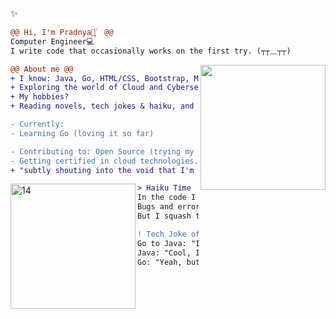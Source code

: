 ✨  
```diff
@@ Hi, I'm Pradnya🌷͙֒  @@
Computer Engineer💻 
I write code that occasionally works on the first try. (┬┬﹏┬┬) 
```
<img align="right" height="200" src="https://i.imgur.com/Tznn1IZ.gif"/>

```diff
@@ About me @@
+ I know: Java, Go, HTML/CSS, Bootstrap, MySQL, Git (Azure, AWS) and JavaScript (still learning!)
+ Exploring the world of Cloud and Cybersecurity.
+ My hobbies?
+ Reading novels, tech jokes & haiku, and losing track of time in anime and manga.

- Currently:
- Learning Go (loving it so far) 

- Contributing to: Open Source (trying my best!)
- Getting certified in cloud technologies.
+ "subtly shouting into the void that I'm hireable." ⭐😆😂
```
<img align="left" width="200" height="200" alt="14" src="https://github.com/user-attachments/assets/edf268af-3b61-45c5-ab29-765349ee9c1e" />


```diff
> Haiku Time 
In the code I write,
Bugs and errors come to play,
But I squash them all. 

! Tech Joke of the month 
Go to Java: "I’ve got goroutines!"
Java: "Cool, I’ve got threads!"
Go: "Yeah, but mine don’t make me cry." 🤣
```

<!---
pjeurkar/pjeurkar is a ✨ special ✨ repository because its `README.md` (this file) appears on your GitHub profile.
You can click the Preview link to take a look at your changes.
--->
